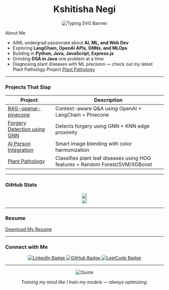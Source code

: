 <h1 align="center"> Kshitisha Negi </h1>

<p align="center">
  <img src="https://readme-typing-svg.demolab.com?font=Fira+Code&size=28&duration=3000&pause=1000&color=36BCF7&center=true&vCenter=true&width=600&height=100&lines=Debug+%26+Dominate" alt="Typing SVG Banner" />
</p>
About Me

- AIML undergrad passionate about **AI, ML, and Web Dev**
- Exploring **LangChain, OpenAI APIs, GNNs, and MLOps**
- Building in **Python, Java, JavaScript, Express.js**
- Grinding **DSA in Java** one problem at a time
- Diagnosing plant diseases with ML precision — check out my latest Plant Pathology Project [Plant Pathology](https://github.com/kshitisha/PlantPathology)

---

### Projects That Slap

| Project | Description |
|-----------|----------------|
|[RAG-openai-pinecone](https://github.com/kshitisha/Rag-openai-pinecone) | Context-aware Q&A using OpenAI + LangChain + Pinecone |
|[Forgery Detection using GNN](https://github.com/kshitisha/Image-Forgery-Detection-using-GNN) | Detects forgery using GNN + KNN edge proximity |
|[AI Person Integration](https://github.com/kshitisha/AI_Person_Integration) | Smart image blending with color harmonization |
|[Plant Pathology](https://github.com/kshitisha/PlantPathology) |Classifies plant leaf diseases using HOG features + Random Forest/SVM/XGBoost  |

---

###  GitHub Stats

<p align="center">
  <img src="https://github-readme-stats.vercel.app/api?username=kshitisha&show_icons=true&theme=tokyonight&hide_border=true&hide_title=true"/>
  <br/>
  <img src="https://github-readme-stats.vercel.app/api/top-langs/?username=kshitisha&layout=compact&theme=tokyonight&hide_border=true"/>
</p>

---



###  Resume
 [Download My Resume](https://github.com/kshitisha/kshitisha/blob/main/kshitisha_negi_resume.pdf)



---

###  Connect with Me

<p align="center">
  <a href="https://linkedin.com/in/kshitisha-negi" target="_blank">
    <img src="https://img.shields.io/badge/LinkedIn-Kshitisha%20Negi-blue?style=for-the-badge&logo=linkedin&logoColor=white" alt="LinkedIn Badge"/>
  </a>
  <a href="https://github.com/kshitisha" target="_blank">
    <img src="https://img.shields.io/badge/GitHub-kshitisha-181717?style=for-the-badge&logo=github&logoColor=white" alt="GitHub Badge"/>
  </a>
  <a href="https://leetcode.com/u/kshitishaa/" target="_blank">
    <img src="https://img.shields.io/badge/LeetCode-kshitishaa-orange?style=for-the-badge&logo=leetcode&logoColor=white" alt="LeetCode Badge"/>
  </a>
</p>

---

<p align="center">
  <img src="https://quotes-github-readme.vercel.app/api?type=horizontal&theme=radical" alt="Quote"/>
</p>

<p align="center"><i>Training my mind like I train my models — always optimizing. </i></p>
